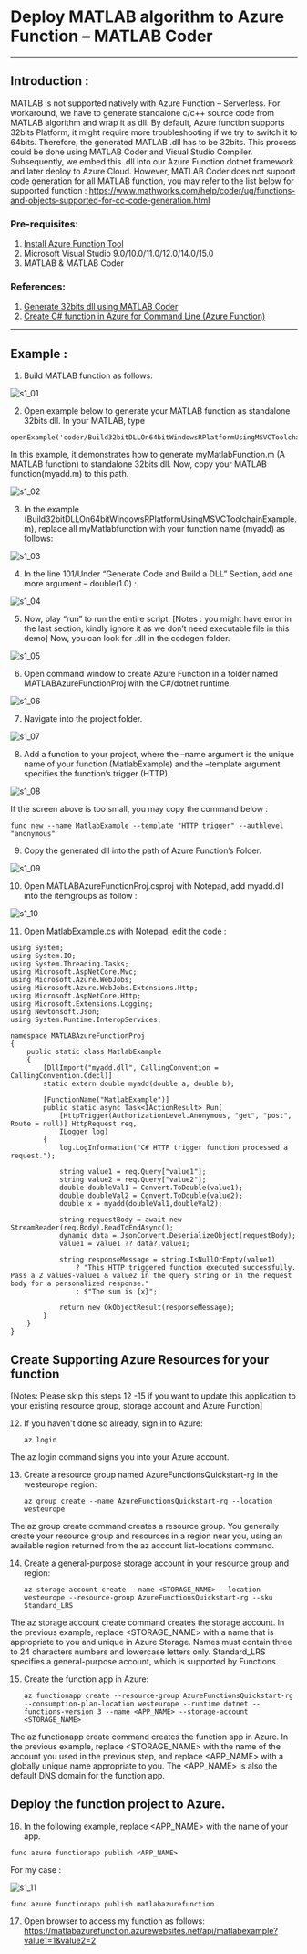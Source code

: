 # Deploy MATLAB algorithm to Azure Function – MATLAB Coder

---

## Introduction :

MATLAB is not supported natively with Azure Function – Serverless. For workaround, we have to generate standalone c/c++ source code from MATLAB algorithm and wrap it as dll. 
By default, Azure function supports 32bits Platform, it might require more troubleshooting if we try to switch it to 64bits. Therefore, the generated MATLAB .dll has to be 32bits. This process could be done using MATLAB Coder and Visual Studio Compiler. Subsequently, we embed this .dll into our Azure Function dotnet framework and later deploy to Azure Cloud. However, MATLAB Coder does not support code generation for all MATLAB function, you may refer to the list below for supported function :
https://www.mathworks.com/help/coder/ug/functions-and-objects-supported-for-cc-code-generation.html

### Pre-requisites:
1) [Install Azure Function Tool](https://docs.microsoft.com/en-us/azure/azure-functions/functions-run-local?tabs=windows%2Ccsharp%2Cbash#v2)
2)	Microsoft Visual Studio 9.0/10.0/11.0/12.0/14.0/15.0
3)	MATLAB & MATLAB Coder

### References:
1)	[Generate 32bits dll using MATLAB Coder](https://www.mathworks.com/help/coder/ug/build-32-bit-dll-on-64-bit-windows-platform-using-msvc-toolchain.html)
2)	[Create C# function in Azure for Command Line (Azure Function)](https://docs.microsoft.com/en-us/azure/azure-functions/create-first-function-cli-csharp?tabs=azure-cli%2Cbrowser)

---

## Example :
1)	Build MATLAB function as follows:

![s1_01](img/s1_01.jpg)
 

2)	Open example below to generate your MATLAB function as standalone 32bits dll.
In your MATLAB, type 
```
openExample('coder/Build32bitDLLOn64bitWindowsRPlatformUsingMSVCToolchainExample')
```
In this example, it demonstrates how to generate myMatlabFunction.m (A MATLAB function) to standalone 32bits dll. Now, copy your MATLAB function(myadd.m) to this path.

![s1_02](img/s1_02.jpg)
 
3)	In the example (Build32bitDLLOn64bitWindowsRPlatformUsingMSVCToolchainExample.m), replace all myMatlabfunction with your function name (myadd) as follows:

 ![s1_03](img/s1_03.jpg)

4)	In the line 101/Under “Generate Code and Build a DLL” Section, add one more argument – double(1.0) :
 
![s1_04](img/s1_04.jpg) 
 
5)	Now, play “run” to run the entire script.
[Notes : you might have error in the last section, kindly ignore it as we don’t need executable file in this demo]
Now, you can look for .dll in the codegen folder.

![s1_05](img/s1_05.jpg)
 
6)	Open command window to create Azure Function in a folder named MATLABAzureFunctionProj with the C#/dotnet runtime.

![s1_06](img/s1_06.jpg)
 
7)	Navigate into the project folder.

![s1_07](img/s1_07.jpg)
 
8)	Add a function to your project, where the –name argument is the unique name of your function (MatlabExample) and the –template argument specifies the function’s trigger (HTTP).

![s1_08](img/s1_09.jpg)

If the screen above is too small, you may copy the command below :
```
func new --name MatlabExample --template "HTTP trigger" --authlevel "anonymous"
```

9)	Copy the generated dll into the path of Azure Function’s Folder.

![s1_09](img/s1_09.jpg)
 
10)	Open MATLABAzureFunctionProj.csproj with Notepad, add myadd.dll into the itemgroups as follow :
 
![s1_10](img/s1_10.jpg)

11)	Open MatlabExample.cs with Notepad, edit the code :
```
using System;
using System.IO;
using System.Threading.Tasks;
using Microsoft.AspNetCore.Mvc;
using Microsoft.Azure.WebJobs;
using Microsoft.Azure.WebJobs.Extensions.Http;
using Microsoft.AspNetCore.Http;
using Microsoft.Extensions.Logging;
using Newtonsoft.Json;
using System.Runtime.InteropServices;

namespace MATLABAzureFunctionProj
{
    public static class MatlabExample
    {
		[DllImport("myadd.dll", CallingConvention = CallingConvention.Cdecl)]
        static extern double myadd(double a, double b);
		
        [FunctionName("MatlabExample")]
        public static async Task<IActionResult> Run(
            [HttpTrigger(AuthorizationLevel.Anonymous, "get", "post", Route = null)] HttpRequest req,
            ILogger log)
        {
            log.LogInformation("C# HTTP trigger function processed a request.");

            string value1 = req.Query["value1"];
			string value2 = req.Query["value2"];
			double doubleVal1 = Convert.ToDouble(value1);
			double doubleVal2 = Convert.ToDouble(value2);
			double x = myadd(doubleVal1,doubleVal2);

            string requestBody = await new StreamReader(req.Body).ReadToEndAsync();
            dynamic data = JsonConvert.DeserializeObject(requestBody);
            value1 = value1 ?? data?.value1;

            string responseMessage = string.IsNullOrEmpty(value1)
                ? "This HTTP triggered function executed successfully. Pass a 2 values-value1 & value2 in the query string or in the request body for a personalized response."
                : $"The sum is {x}";

            return new OkObjectResult(responseMessage);
        }
    }
}
```


## Create Supporting Azure Resources for your function
[Notes: Please skip this steps 12 -15 if you want to update this application to your existing resource group, storage account and Azure Function]

12)	If you haven't done so already, sign in to Azure:
	```
	az login
	```
The az login command signs you into your Azure account.

13)	Create a resource group named AzureFunctionsQuickstart-rg in the westeurope region:
	```
	az group create --name AzureFunctionsQuickstart-rg --location westeurope
	```
The az group create command creates a resource group. You generally create your resource group and resources in a region near you, using an available region returned from the az account list-locations command.

14)	Create a general-purpose storage account in your resource group and region:
	```
	az storage account create --name <STORAGE_NAME> --location westeurope --resource-group AzureFunctionsQuickstart-rg --sku Standard_LRS
	```
The az storage account create command creates the storage account.
In the previous example, replace <STORAGE_NAME> with a name that is appropriate to you and unique in Azure Storage. Names must contain three to 24 characters numbers and lowercase letters only. Standard_LRS specifies a general-purpose account, which is supported by Functions.

15)	Create the function app in Azure:
	```
	az functionapp create --resource-group AzureFunctionsQuickstart-rg --consumption-plan-location westeurope --runtime dotnet --functions-version 3 --name <APP_NAME> --storage-account <STORAGE_NAME>
	```
The az functionapp create command creates the function app in Azure.
In the previous example, replace <STORAGE_NAME> with the name of the account you used in the previous step, and replace <APP_NAME> with a globally unique name appropriate to you. The <APP_NAME> is also the default DNS domain for the function app.

## Deploy the function project to Azure.

16)	 In the following example, replace <APP_NAME> with the name of your app.

```
func azure functionapp publish <APP_NAME>
```

For my case :

![s1_11](img/s1_11.jpg)
 
```
func azure functionapp publish matlabazurefunction
```

17)	Open browser to access my function as follows:
https://matlabazurefunction.azurewebsites.net/api/matlabexample?value1=1&value2=2



